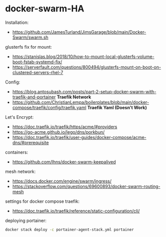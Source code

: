 # docker-swarm-HA

Installation:
* https://github.com/JamesTurland/JimsGarage/blob/main/Docker-Swarm/swarm.sh

glusterfs fix for mount:
* https://stanislas.blog/2018/10/how-to-mount-local-glusterfs-volume-boot-fstab-systemd-fix/
* https://serverfault.com/questions/800494/glusterfs-mount-on-boot-on-clustered-servers-rhel-7

Config:
* https://blog.antosubash.com/posts/part-2-setup-docker-swarm-with-traefik-and-portainer **Traefik Network**
* https://github.com/ChristianLempa/boilerplates/blob/main/docker-compose/traefik/config/traefik.yaml **Traefik Yaml (Doesn't Work)**

Let's Encrypt:
* https://doc.traefik.io/traefik/https/acme/#providers
* https://go-acme.github.io/lego/dns/porkbun/
* https://doc.traefik.io/traefik/user-guides/docker-compose/acme-dns/#prerequisite

containers:
* https://github.com/lhns/docker-swarm-keepalived

mesh network:
* https://docs.docker.com/engine/swarm/ingress/
* https://stackoverflow.com/questions/69600893/docker-swarm-routing-mesh

settings for docker compose traefik:
* https://doc.traefik.io/traefik/reference/static-configuration/cli/

deploying portainer:
```sh
docker stack deploy -c portainer-agent-stack.yml portainer
```
